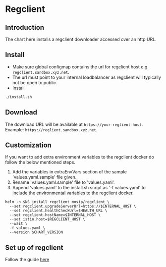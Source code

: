 # Regclient 

## Introduction
The chart here installs a regclient downloader accessed over an http URL. 

## Install
* Make sure global configmap contains the url for regclient host e.g. `regclient.sandbox.xyz.net`.
* The url must point to your internal loadbalancer as regclient will typically not be open to public.
* Install
```sh
./install.sh
```
## Download
The download URL will be available at `https://your-reglient-host`. Example: `https://reglient.sandbox.xyz.net`.

## Customization
If you want to add extra environment variables to the regclient docker do follow the below mentioned steps.
1. Add the variables in extraEnvVars section of the sample 'values.yaml.sample' file given.
2. Rename 'values.yaml.sample' file to 'values.yaml'.
3. Append 'values.yaml' to the install.sh script as '-f values.yaml' to include the environmental variables to the regclient docker.
 
```
helm -n $NS install regclient mosip/regclient \
  --set regclient.upgradeServerUrl=https://$INTERNAL_HOST \
  --set regclient.healthCheckUrl=$HEALTH_URL \
  --set regclient.hostName=$INTERNAL_HOST \
  --set istio.host=$REGCLIENT_HOST \
  --wait \
  -f values.yaml \
  --version $CHART_VERSION 
  ```
  
## Set up of regclient
Follow the guide [here](https://github.com/mosip/registration-client/blob/develop/README.md)
